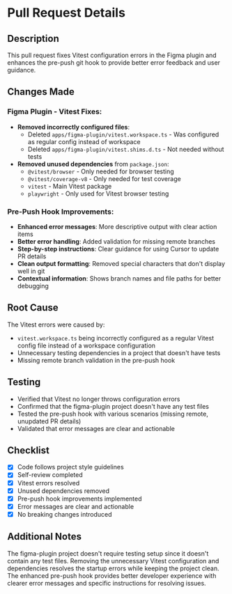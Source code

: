 # Pull Request Details

## Description

This pull request fixes Vitest configuration errors in the Figma plugin and enhances the pre-push git hook to provide better error feedback and user guidance.

## Changes Made

### Figma Plugin - Vitest Fixes:

- **Removed incorrectly configured files**:
  - Deleted `apps/figma-plugin/vitest.workspace.ts` - Was configured as regular config instead of workspace
  - Deleted `apps/figma-plugin/vitest.shims.d.ts` - Not needed without tests
- **Removed unused dependencies** from `package.json`:
  - `@vitest/browser` - Only needed for browser testing
  - `@vitest/coverage-v8` - Only needed for test coverage
  - `vitest` - Main Vitest package
  - `playwright` - Only used for Vitest browser testing

### Pre-Push Hook Improvements:

- **Enhanced error messages**: More descriptive output with clear action items
- **Better error handling**: Added validation for missing remote branches
- **Step-by-step instructions**: Clear guidance for using Cursor to update PR details
- **Clean output formatting**: Removed special characters that don't display well in git
- **Contextual information**: Shows branch names and file paths for better debugging

## Root Cause

The Vitest errors were caused by:

- `vitest.workspace.ts` being incorrectly configured as a regular Vitest config file instead of a workspace configuration
- Unnecessary testing dependencies in a project that doesn't have tests
- Missing remote branch validation in the pre-push hook

## Testing

- Verified that Vitest no longer throws configuration errors
- Confirmed that the figma-plugin project doesn't have any test files
- Tested the pre-push hook with various scenarios (missing remote, unupdated PR details)
- Validated that error messages are clear and actionable

## Checklist

- [x] Code follows project style guidelines
- [x] Self-review completed
- [x] Vitest errors resolved
- [x] Unused dependencies removed
- [x] Pre-push hook improvements implemented
- [x] Error messages are clear and actionable
- [x] No breaking changes introduced

## Additional Notes

The figma-plugin project doesn't require testing setup since it doesn't contain any test files. Removing the unnecessary Vitest configuration and dependencies resolves the startup errors while keeping the project clean. The enhanced pre-push hook provides better developer experience with clearer error messages and specific instructions for resolving issues.

